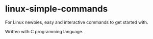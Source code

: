 # linux-simple-commands
For Linux newbies, easy and interactive commands to get started with. 

Written with C programming language.
